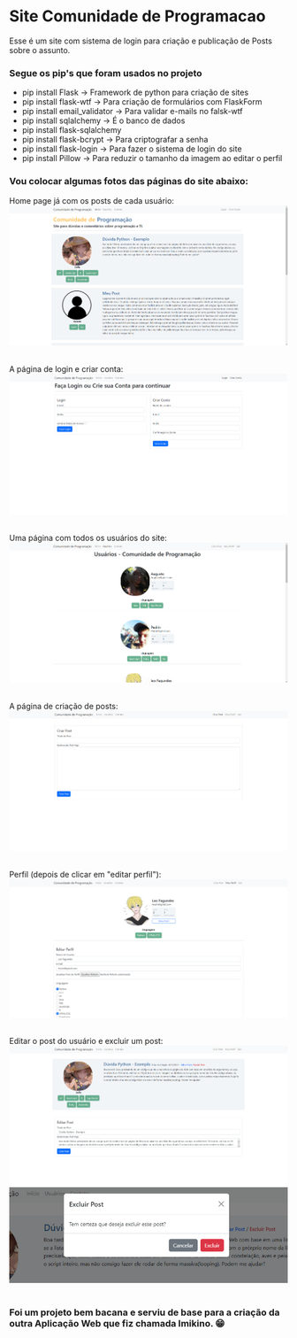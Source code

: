 ﻿# Site Comunidade de Programacao

Esse é um site com sistema de login para criação e publicação de Posts sobre o assunto.

### Segue os pip's que foram usados no projeto

* pip install Flask -> Framework de python para criação de sites
* pip install flask-wtf -> Para criação de formulários com FlaskForm
* pip install email_validator -> Para validar e-mails no falsk-wtf
* pip install sqlalchemy -> É o banco de dados
* pip install flask-sqlalchemy
* pip install flask-bcrypt -> Para criptografar a senha
* pip install flask-login -> Para fazer o sistema de login do site
* pip install Pillow -> Para reduzir o tamanho da imagem ao editar o perfil

### Vou colocar algumas fotos das páginas do site abaixo:

Home page já com os posts de cada usuário:
![''](/comunidadeprogs/static/fotos_git_readme/HomePage.png)
<br><br>

A página de login e criar conta:
![''](/comunidadeprogs/static/fotos_git_readme/LoginPage.png)
<br><br>

Uma página com todos os usuários do site:
![''](/comunidadeprogs/static/fotos_git_readme/UserPage.png)
<br><br>

A página de criação de posts:
![''](/comunidadeprogs/static/fotos_git_readme/PostPage.png)
<br><br>

Perfil (depois de clicar em "editar perfil"):
![''](/comunidadeprogs/static/fotos_git_readme/ProfilePage.png)
<br><br>

Editar o post do usuário e excluir um post:
![''](/comunidadeprogs/static/fotos_git_readme/EditPostPage.png)
![''](/comunidadeprogs/static/fotos_git_readme/ExlcuirPost.png)
<br><br>

### Foi um projeto bem bacana e serviu de base para a criação da outra Aplicação Web que fiz chamada Imikino. 😁
